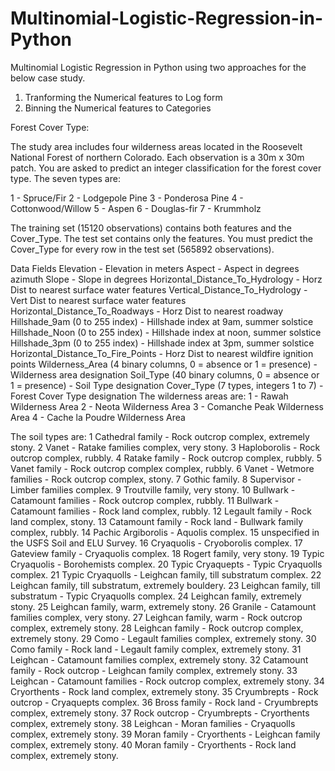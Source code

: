 # Multinomial-Logistic-Regression-in-Python
Multinomial Logistic Regression in Python using two approaches for the below case study.

1. Tranforming the Numerical features to Log form
2. Binning the Numerical features to Categories

Forest Cover Type:

The study area includes four wilderness areas located in the Roosevelt National Forest of northern Colorado. Each observation is a 30m x 30m patch. You are asked to predict an integer classification for the forest cover type. The seven types are:

1 - Spruce/Fir 2 - Lodgepole Pine 3 - Ponderosa Pine 4 - Cottonwood/Willow 5 - Aspen 6 - Douglas-fir 7 - Krummholz

The training set (15120 observations) contains both features and the Cover_Type. The test set contains only the features. You must predict the Cover_Type for every row in the test set (565892 observations).

Data Fields
Elevation - Elevation in meters
Aspect - Aspect in degrees azimuth
Slope - Slope in degrees
Horizontal_Distance_To_Hydrology - Horz Dist to nearest surface water features
Vertical_Distance_To_Hydrology - Vert Dist to nearest surface water features
Horizontal_Distance_To_Roadways - Horz Dist to nearest roadway
Hillshade_9am (0 to 255 index) - Hillshade index at 9am, summer solstice
Hillshade_Noon (0 to 255 index) - Hillshade index at noon, summer solstice
Hillshade_3pm (0 to 255 index) - Hillshade index at 3pm, summer solstice
Horizontal_Distance_To_Fire_Points - Horz Dist to nearest wildfire ignition points
Wilderness_Area (4 binary columns, 0 = absence or 1 = presence) - Wilderness area designation
Soil_Type (40 binary columns, 0 = absence or 1 = presence) - Soil Type designation
Cover_Type (7 types, integers 1 to 7) - Forest Cover Type designation
The wilderness areas are:
1 - Rawah Wilderness Area 2 - Neota Wilderness Area 3 - Comanche Peak Wilderness Area 4 - Cache la Poudre Wilderness Area

The soil types are:
1 Cathedral family - Rock outcrop complex, extremely stony. 2 Vanet - Ratake families complex, very stony. 3 Haploborolis - Rock outcrop complex, rubbly. 4 Ratake family - Rock outcrop complex, rubbly. 5 Vanet family - Rock outcrop complex complex, rubbly. 6 Vanet - Wetmore families - Rock outcrop complex, stony. 7 Gothic family. 8 Supervisor - Limber families complex. 9 Troutville family, very stony. 10 Bullwark - Catamount families - Rock outcrop complex, rubbly. 11 Bullwark - Catamount families - Rock land complex, rubbly. 12 Legault family - Rock land complex, stony. 13 Catamount family - Rock land - Bullwark family complex, rubbly. 14 Pachic Argiborolis - Aquolis complex. 15 unspecified in the USFS Soil and ELU Survey. 16 Cryaquolis - Cryoborolis complex. 17 Gateview family - Cryaquolis complex. 18 Rogert family, very stony. 19 Typic Cryaquolis - Borohemists complex. 20 Typic Cryaquepts - Typic Cryaquolls complex. 21 Typic Cryaquolls - Leighcan family, till substratum complex. 22 Leighcan family, till substratum, extremely bouldery. 23 Leighcan family, till substratum - Typic Cryaquolls complex. 24 Leighcan family, extremely stony. 25 Leighcan family, warm, extremely stony. 26 Granile - Catamount families complex, very stony. 27 Leighcan family, warm - Rock outcrop complex, extremely stony. 28 Leighcan family - Rock outcrop complex, extremely stony. 29 Como - Legault families complex, extremely stony. 30 Como family - Rock land - Legault family complex, extremely stony. 31 Leighcan - Catamount families complex, extremely stony. 32 Catamount family - Rock outcrop - Leighcan family complex, extremely stony. 33 Leighcan - Catamount families - Rock outcrop complex, extremely stony. 34 Cryorthents - Rock land complex, extremely stony. 35 Cryumbrepts - Rock outcrop - Cryaquepts complex. 36 Bross family - Rock land - Cryumbrepts complex, extremely stony. 37 Rock outcrop - Cryumbrepts - Cryorthents complex, extremely stony. 38 Leighcan - Moran families - Cryaquolls complex, extremely stony. 39 Moran family - Cryorthents - Leighcan family complex, extremely stony. 40 Moran family - Cryorthents - Rock land complex, extremely stony.
